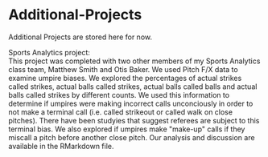 # Additional-Projects
Additional Projects are stored here for now.

Sports Analytics project: <br/>
This project was completed with two other members of my Sports Analytics class team, Matthew Smith and Otis Baker. We used Pitch F/X data to examine umpire biases. We explored the percentages of actual strikes called strikes, actual balls called strikes, actual balls called balls and actual balls called strikes by different counts. We used this information to determine if umpires were making incorrect calls unconciously in order to not make a terminal call (i.e. called strikeout or called walk on close pitches). There have been studyies that suggest referees are subject to this terminal bias. We also explored if umpires make "make-up" calls if they miscall a pitch before another close pitch. Our analysis and discussion are available in the RMarkdown file.
